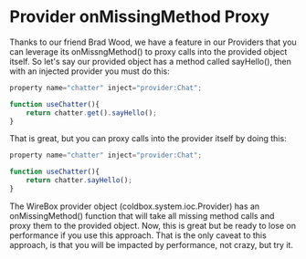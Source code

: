 # Provider onMissingMethod Proxy

Thanks to our friend Brad Wood, we have a feature in our Providers that you can leverage its onMissngMethod() to proxy calls into the provided object itself. So let's say our provided object has a method called sayHello(), then with an injected provider you must do this:

```javascript
property name="chatter" inject="provider:Chat";

function useChatter(){
	return chatter.get().sayHello();
}
```
That is great, but you can proxy calls into the provider itself by doing this:

```javascript
property name="chatter" inject="provider:Chat";

function useChatter(){
	return chatter.sayHello();
}
```

The WireBox provider object (coldbox.system.ioc.Provider) has an onMissingMethod() function that will take all missing method calls and proxy them to the provided object. Now, this is great but be ready to lose on performance if you use this approach. That is the only caveat to this approach, is that you will be impacted by performance, not crazy, but try it.
